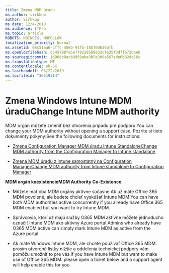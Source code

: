 ```yaml
---
title: Zmena MDM úradu
ms.author: sirkkuw
author: Sirkkuw
ms.date: 12/4/2018
ms.audience: ITPro
ms.topic: article
ROBOTS: NOINDEX, NOFOLLOW
localization_priority: Normal
ms.assetid: 08c51aa6-cffc-456b-91fb-185f0d636afb
ms.openlocfilehash: 6545798fe5e7702285b9e32cf635f3d7f672baeb
ms.sourcegitcommit: 1d98db8acb9959aba3b5e308a567ade6b62da56c
ms.translationtype: MT
ms.contentlocale: sk-SK
ms.lasthandoff: 08/22/2019
ms.locfileid: "36519314"
---
```

# <a name="change-intune-mdm-authority"></a><span data-ttu-id="62026-102">Zmena Windows Intune MDM úradu</span><span class="sxs-lookup"><span data-stu-id="62026-102">Change Intune MDM authority</span></span>

<span data-ttu-id="62026-103">MDM orgán môžete zmeniť bez otvorenia prípadu pre podporu.</span><span class="sxs-lookup"><span data-stu-id="62026-103">You can change your MDM authority without opening a support case.</span></span> <span data-ttu-id="62026-104">Pozrite si tieto dokumenty pokyny:</span><span class="sxs-lookup"><span data-stu-id="62026-104">See the following documents for instructions:</span></span>
  
- [<span data-ttu-id="62026-105">Zmena Configuration Manager MDM úradu Intune Standalone</span><span class="sxs-lookup"><span data-stu-id="62026-105">Change MDM authority from the Configuration Manager to Intune standalone</span></span>](https://docs.microsoft.com/sccm/mdm/deploy-use/migrate-change-mdm-authority)
    
- [<span data-ttu-id="62026-106">Zmena MDM úradu z Intune samostatný na Configuration Manager</span><span class="sxs-lookup"><span data-stu-id="62026-106">Change MDM authority from Intune standalone to Configuration Manager</span></span>](https://docs.microsoft.com/sccm/mdm/deploy-use/change-mdm-authority)
    
 <span data-ttu-id="62026-107">**MDM orgán koexistencie**</span><span class="sxs-lookup"><span data-stu-id="62026-107">**MDM Authority Co-Existence**</span></span>
  
- <span data-ttu-id="62026-108">Môžete mať oba MDM orgány aktívne súčasne Ak už máte Office 365 MDM povolené, ale budete chcieť vyskúšať Intune MDM.</span><span class="sxs-lookup"><span data-stu-id="62026-108">You can have both MDM authorities active concurrently if you already have Office 365 MDM enabled but you want to try Intune MDM.</span></span>
    
- <span data-ttu-id="62026-109">Správcovia, ktorí už majú služby O365 MDM aktívne môžete jednoducho označiť Intune MDM ako aktívny Azure portál.</span><span class="sxs-lookup"><span data-stu-id="62026-109">Admins who already have O365 MDM active can simply mark Intune MDM as active from the Azure portal.</span></span>
    
- <span data-ttu-id="62026-110">Ak máte Windows Intune MDM, ale chcete používať Office 365 MDM: prosím otvorené lístky nižšie a oddelenia technickej podpory vám pomôžu umožniť to pre vás.</span><span class="sxs-lookup"><span data-stu-id="62026-110">If you have Intune MDM but want to make use of Office 365 MDM: please open a ticket below and a support agent will help enable this for you.</span></span>
    


